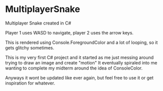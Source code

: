 # MultiplayerSnake
Multiplayer Snake created in C#


Player 1 uses WASD to navigate, player 2 uses the arrow keys.


This is rendered using Console.ForegroundColor and a lot of looping, so it gets glitchy sometimes.

This is my very first C# project and it started as me just messing around trying to draw an image and create "motion"
It eventually spiraled into me wanting to complete my midterm around the idea of ConsoleColor.

Anyways it wont be updated like ever again, but feel free to use it or get inspiration for whatever.
